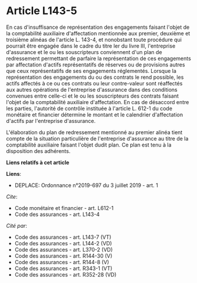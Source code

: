 # Article L143-5

En cas d'insuffisance de représentation des engagements faisant l'objet de la comptabilité auxiliaire d'affectation
mentionnée aux premier, deuxième et troisième alinéas de l'article L. 143-4, et nonobstant toute procédure qui pourrait être
engagée dans le cadre du titre Ier du livre III, l'entreprise d'assurance et le ou les souscripteurs conviennent d'un plan de
redressement permettant de parfaire la représentation de ces engagements par affectation d'actifs représentatifs de réserves
ou de provisions autres que ceux représentatifs de ses engagements réglementés. Lorsque la représentation des engagements du
ou des contrats le rend possible, les actifs affectés à ce ou ces contrats ou leur contre-valeur sont réaffectés aux autres
opérations de l'entreprise d'assurance dans des conditions convenues entre celle-ci et le ou les souscripteurs des contrats
faisant l'objet de la comptabilité auxiliaire d'affectation. En cas de désaccord entre les parties, l'autorité de contrôle
instituée à l'article L. 612-1 du code monétaire et financier détermine le montant et le calendrier d'affectation d'actifs
par l'entreprise d'assurance. 

L'élaboration du plan de redressement mentionné au premier alinéa tient compte de la situation particulière de l'entreprise
d'assurance au titre de la comptabilité auxiliaire faisant l'objet dudit plan. Ce plan est tenu à la disposition des
adhérents.

**Liens relatifs à cet article**

**Liens**:

  - DEPLACE: Ordonnance n°2019-697 du 3 juillet 2019 - art. 1

_Cite_:

  - Code monétaire et financier - art. L612-1
  - Code des assurances - art. L143-4

_Cité par_:

  - Code des assurances - art. L143-7 (VT)
  - Code des assurances - art. L144-2 (VD)
  - Code des assurances - art. L370-2 (VD)
  - Code des assurances - art. R144-30 (V)
  - Code des assurances - art. R144-8 (V)
  - Code des assurances - art. R343-1 (VT)
  - Code des assurances - art. R352-28 (VD)
